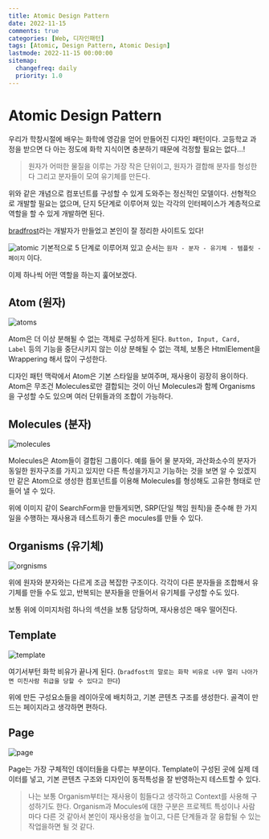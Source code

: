 ```yaml
---
title: Atomic Design Pattern
date: 2022-11-15
comments: true
categories: [Web, 디자인패턴]
tags: [Atomic, Design Pattern, Atomic Design]
lastmode: 2022-11-15 00:00:00
sitemap:
  changefreq: daily
  priority: 1.0
---
```


# Atomic Design Pattern

우리가 학창시절에 배우는 화학에 영감을 얻어 만들어진 디자인 패턴이다.
고등학교 과정을 받으면 다 아는 정도에 화학 지식이면 충분하기 때문에 걱정할 필요는 없다...!

> 원자가 어떠한 물질을 이루는 가장 작은 단위이고, 원자가 결합해 분자를 형성한다 그리고 분자들이 모여 유기체를 만든다.

위와 같은 개념으로 컴포넌트를 구성할 수 있게 도와주는 정신적인 모델이다. 선형적으로 개발할 필요는 없으며, 단지 5단계로 이루어져 있는 각각의 인터페이스가 계층적으로 역할을 할 수 있게 개발하면 된다.

[bradfrost](https://atomicdesign.bradfrost.com/)라는 개발자가 만들었고 본인이 잘 정리한 사이트도 있다!

![atomic](/assets/img/post/atomic.png)
기본적으로 5 단계로 이루어져 있고 순서는 `원자 - 분자 - 유기체 - 템플릿 - 페이지` 이다.

이제 하나씩 어떤 역할을 하는지 훑어보겠다.

## Atom (원자)

![atoms](/assets/img/post/atoms.png)

Atom은 더 이상 분해될 수 없는 객체로 구성하게 된다.
`Button, Input, Card, Label` 등의 기능을 중단시키지 않는 이상 분해될 수 없는 객체, 보통은 HtmlElement을 Wrappering 해서 많이 구성한다.

디자인 패턴 맥락에서 Atom은 기본 스타일을 보여주며, 재사용이 굉장히 용이하다.
Atom은 무조건 Molecules로만 결합되는 것이 아닌 Molecules과 함께 Organisms을 구성할 수도 있으며 여러 단위들과의 조합이 가능하다.

## Molecules (분자)

![molecules](/assets/img/post/molecules.png)

Molecules은 Atom들이 결합된 그룹이다. 예를 들어 물 분자와, 과산화소수의 분자가 동일한 원자구조를 가지고 있지만 다른 특성을가지고 기능하는 것을 보면 알 수 있겠지만 같은 Atom으로 생성한 컴포넌트를 이용해 Molecules를 형성해도 고유한 형태로 만들어 낼 수 있다.

위에 이미지 같이 SearchForm을 만들게되면, SRP(단일 책임 원칙)을 준수해 한 가지 일을 수행하는 재사용과 테스트하기 좋은 mocules를 만들 수 있다.

## Organisms (유기체)

![orgnisms](/assets/img/post/organism.png)

위에 원자와 분자와는 다르게 조금 복잡한 구조이다. 각각이 다른 분자들을 조합해서 유기체를 만들 수도 있고, 반복되는 분자들을 만들어서 유기체를 구성할 수도 있다.

보통 위에 이미지처럼 하나의 섹션을 보통 담당하며, 재사용성은 매우 떨어진다.

## Template

![template](/assets/img/post/template.png)

여기서부턴 화학 비유가 끝나게 된다. (`bradfost의 말로는 화학 비유로 너무 멀리 나아가면 미친사람 취급을 당할 수 있다고 한다`)

위에 만든 구성요소들을 레이아웃에 배치하고, 기본 콘텐츠 구조를 생성한다. 골격이 만드는 페이지라고 생각하면 편하다.

## Page

![page](/assets/img/post/page.png)

Page는 가장 구체적인 데이터들을 다루는 부분이다. Template이 구성된 곳에 실제 데이터를 넣고, 기본 콘텐츠 구조와 디자인이 동적특성을 잘 반영하는지 테스트할 수 있다.

> 나는 보통 Organism부터는 재사용이 힘들다고 생각하고 Context를 사용해 구성하기도 한다. Organism과 Mocules에 대한 구분은 프로젝트 특성이나 사람마다 다른 것 같아서 본인이 재사용성을 높이고, 다른 단계들과 잘 융합될 수 있는 작업을하면 될 것 같다.
